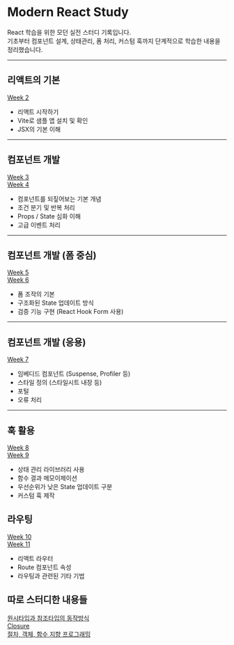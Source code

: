 # Modern React Study

React 학습을 위한 모던 실전 스터디 기록입니다.  
기초부터 컴포넌트 설계, 상태관리, 폼 처리, 커스텀 훅까지 단계적으로 학습한 내용을 정리했습니다.

---

## 리액트의 기본
[Week 2](https://general-biplane-e1e.notion.site/Week-2-1b3d858c2baa8078811bf7d894702db0?source=copy_link)

- 리액트 시작하기
- Vite로 샘플 앱 설치 및 확인
- JSX의 기본 이해

---

## 컴포넌트 개발
[Week 3](https://general-biplane-e1e.notion.site/Week-3-1bad858c2baa80c2ac11cfb25b878fcc?source=copy_link)
</br>
[Week 4](https://general-biplane-e1e.notion.site/Week-4-1bdd858c2baa80c0ba1ed5d086b4690d?source=copy_link)

- 컴포넌트를 되짚어보는 기본 개념
- 조건 분기 및 반복 처리
- Props / State 심화 이해
- 고급 이벤트 처리

---

## 컴포넌트 개발 (폼 중심)
[Week 5](https://general-biplane-e1e.notion.site/Week-5-1c7d858c2baa8049aa25fd20836532eb?source=copy_link)
</br>
[Week 6](https://general-biplane-e1e.notion.site/Week-6-1c7d858c2baa80279b3af81c128f8a79?source=copy_link)

- 폼 조작의 기본
- 구조화된 State 업데이트 방식
- 검증 기능 구현 (React Hook Form 사용)

---

## 컴포넌트 개발 (응용)
[Week 7](https://general-biplane-e1e.notion.site/Week-7-1e5d858c2baa804f9825dd92e796044c?source=copy_link)

- 임베디드 컴포넌트 (Suspense, Profiler 등)
- 스타일 정의 (스타일시트 내장 등)
- 포털
- 오류 처리

---

## 훅 활용
[Week 8](https://general-biplane-e1e.notion.site/Week-8-1f2d858c2baa80ca9a13dce66d3dff49?source=copy_link)
</br>
[Week 9](https://general-biplane-e1e.notion.site/Week-9-200d858c2baa806ebfe7e4e8c779b7de?source=copy_link)

- 상태 관리 라이브러리 사용
- 함수 결과 메모이제이션
- 우선순위가 낮은 State 업데이트 구분
- 커스텀 훅 제작

## 라우팅
[Week 10](https://general-biplane-e1e.notion.site/Week-10-216d858c2baa80f582ebcfaae3bcc90c?source=copy_link)
</br>
[Week 11](https://general-biplane-e1e.notion.site/Week-11-218d858c2baa8025ad62e2c94549294a?source=copy_link)

- 리액트 라우터
- Route 컴포넌트 속성
- 라우팅과 관련된 기타 기법

## 따로 스터디한 내용들
[원시타입과 참조타입의 동작방식](https://general-biplane-e1e.notion.site/Week-11-218d858c2baa8025ad62e2c94549294a?source=copy_link)
</br>
[Closure](https://general-biplane-e1e.notion.site/Closure-1c2d858c2baa803dba39d6ad332587e1?source=copy_link)
</br>
[절차, 객체, 함수 지향 프로그래밍](https://general-biplane-e1e.notion.site/1c2d858c2baa804087a0ce28a8557374?source=copy_link)
